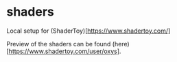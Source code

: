 # shaders

Local setup for (ShaderToy)[https://www.shadertoy.com/]

Preview of the shaders can be found (here)[https://www.shadertoy.com/user/oxys].
